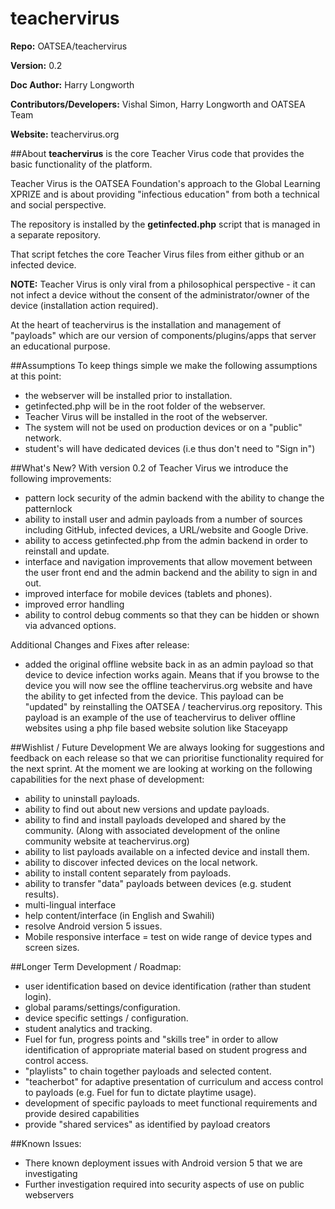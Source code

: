 # teachervirus

**Repo:** OATSEA/teachervirus

**Version:** 0.2

**Doc Author:** Harry Longworth

**Contributors/Developers:** Vishal Simon, Harry Longworth and OATSEA Team

**Website:** teachervirus.org

##About
**teachervirus** is the core Teacher Virus code that provides the basic functionality of the platform. 

Teacher Virus is the OATSEA Foundation's approach to the Global Learning XPRIZE and is about providing "infectious education" from both a technical and social perspective.

The repository is installed by the **getinfected.php** script that is managed in a separate repository.

That script fetches the core Teacher Virus files from either github or an infected device.  

**NOTE:** Teacher Virus is only viral from a philosophical perspective - it can not infect a device without the consent of the administrator/owner of the device (installation action required).

At the heart of teachervirus is the installation and management of "payloads" which are our version of components/plugins/apps that server an educational purpose.

##Assumptions
To keep things simple we make the following assumptions at this point:
* the webserver will be installed prior to installation.
* getinfected.php will be in the root folder of the webserver.
* Teacher Virus will be installed in the root of the webserver.
* The system will not be used on production devices or on a "public" network.
* student's will have dedicated devices (i.e thus don't need to "Sign in")

##What's New? 
With version 0.2 of Teacher Virus we introduce the following improvements:
* pattern lock security of the admin backend with the ability to change the patternlock
* ability to install user and admin payloads from a number of sources including GitHub, infected devices, a URL/website and Google Drive.
* ability to access getinfected.php from the admin backend in order to reinstall and update.
* interface and navigation improvements that allow movement between the user front end and the admin backend and the ability to sign in and out.
* improved interface for mobile devices (tablets and phones).
* improved error handling
* ability to control debug comments so that they can be hidden or shown via advanced options.

Additional Changes and Fixes after release:
* added the original offline website back in as an admin payload so that device to device infection works again.  Means that if you browse to the device you will now see the offline teachervirus.org website and have the ability to get infected from the device. This payload can be "updated" by reinstalling the OATSEA / teachervirus.org repository.  This payload is an example of the use of teachervirus to deliver offline websites using a php file based website solution like Staceyapp

##Wishlist / Future Development
We are always looking for suggestions and feedback on each release so that we can prioritise functionality required for the next sprint.  At the moment we are looking at working on the following capabilities for the next phase of development:

* ability to uninstall payloads.
* ability to find out about new versions and update payloads.
* ability to find and install payloads developed and shared by the community. (Along with associated development of the online community website at teachervirus.org)
* ability to list payloads available on a infected device and install them.
* ability to discover infected devices on the local network.
* ability to install content separately from payloads.
* ability to transfer "data" payloads between devices (e.g. student results).
* multi-lingual interface
* help content/interface (in English and Swahili)
* resolve Android version 5 issues.
* Mobile responsive interface = test on wide range of device types and screen sizes.

##Longer Term Development / Roadmap:
* user identification based on device identification (rather than student login).
* global params/settings/configuration.
* device specific settings / configuration.
* student analytics and tracking.
* Fuel for fun, progress points and "skills tree" in order to allow identification of appropriate material based on student progress and control access.
* "playlists" to chain together payloads and selected content.
* "teacherbot" for adaptive presentation of curriculum and access control to payloads (e.g. Fuel for fun to dictate playtime usage).
* development of specific payloads to meet functional requirements and provide desired capabilities
* provide "shared services" as identified by payload creators

##Known Issues:
* There known deployment issues with Android version 5 that we are investigating
* Further investigation required into security aspects of use on public webservers



